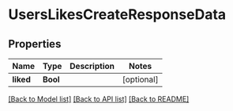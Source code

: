 # UsersLikesCreateResponseData

## Properties
Name | Type | Description | Notes
------------ | ------------- | ------------- | -------------
**liked** | **Bool** |  | [optional] 

[[Back to Model list]](../README.md#documentation-for-models) [[Back to API list]](../README.md#documentation-for-api-endpoints) [[Back to README]](../README.md)


